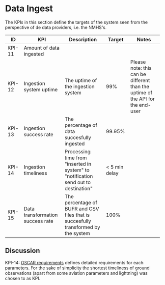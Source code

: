 # Data Ingest

The KPIs in this section define the targets of the system seen from the perspective of de data providers, i.e. the NMHS's.

|ID|KPI|Description|Target|Notes|
|---|---|---|---|---|
|KPI-11|Amount of data ingested|||
|KPI-12|Ingestion system uptime|The uptime of the ingestion system|99%|Please note: this can be different than the uptime of the API for the end-user|
|KPI-13|Ingestion success rate|The percentage of data succesfully ingested|99.95%||
|KPI-14|Ingestion timeliness|Processing time from "inserted in system" to "notification send out to destination"|< 5 min delay||
|KPI-15|Data transformation success rate|The percentage of BUFR and CSV files that is succesfully transformed by the system|100%||

## Discussion

KPI-14: [OSCAR requirements](https://space.oscar.wmo.int/requirements) defines detailed requirements for each parameters. For the sake of simplicity the shortest timeliness of ground observations (apart from some aviation parameters and lightning) was chosen to as KPI.


